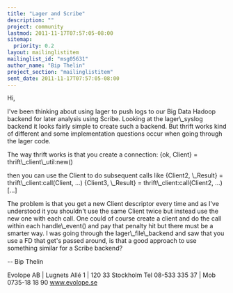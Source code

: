 ```yaml
---
title: "Lager and Scribe"
description: ""
project: community
lastmod: 2011-11-17T07:57:05-08:00
sitemap:
  priority: 0.2
layout: mailinglistitem
mailinglist_id: "msg05631"
author_name: "Bip Thelin"
project_section: "mailinglistitem"
sent_date: 2011-11-17T07:57:05-08:00
---
```



Hi,

 I've been thinking about using lager to push logs to our Big Data Hadoop 
backend for later analysis using Scribe. Looking at the lager\\_syslog backend it 
looks fairly simple to create such a backend. But thrift works kind of 
different and some implementation questions occur when going through the lager 
code.

The way thrift works is that you create a connection:
{ok, Client} = thrift\\_client\\_util:new()

then you can use the Client to do subsequent calls like
{Client2, \\_Result} = thrift\\_client:call(Client, ...)
{Client3, \\_Result} = thrift\\_client:call(Client2, ...)
[...]

The problem is that you get a new Client descriptor every time and as I've 
understood it you shouldn't use the same Client twice but instead use the new 
one with each call. One could of course create a client and do the call within 
each handle\\_event() and pay that penalty hit but there must be a smarter way. I 
was going through the lager\\_file\\_backend and saw that you use a FD that get's 
passed around, is that a good approach to use something similar for a Scribe 
backend?

--
Bip Thelin
 
Evolope AB | Lugnets Allé 1 | 120 33 Stockholm
Tel 08-533 335 37 | Mob 0735-18 18 90
www.evolope.se

